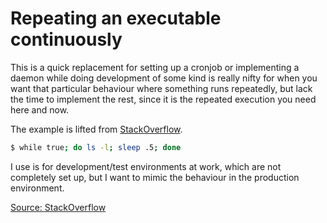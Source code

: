 # Repeating an executable continuously

This is a quick replacement for setting up a cronjob or implementing a daemon while doing development of some kind is really nifty for when you want that particular behaviour where something runs repeatedly, but lack the time to implement the rest, since it is the repeated execution you need here and now.

The example is lifted from [StackOverflow](http://stackoverflow.com/questions/13593771/linux-repeat-command-automatically).

```bash
$ while true; do ls -l; sleep .5; done
```

I use is for development/test environments at work, which are not completely set up, but I want to mimic the behaviour in the production environment.

[Source: StackOverflow](http://stackoverflow.com/questions/13593771/linux-repeat-command-automatically)
